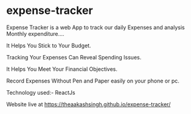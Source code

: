 # expense-tracker

Expense Tracker is a web App to track our daily Expenses  and analysis Monthly expenditure....


It Helps You Stick to Your Budget.

Tracking Your Expenses Can Reveal Spending Issues.

It Helps You Meet Your Financial Objectives.

Record Expenses Without Pen and Paper easily on your phone or pc.



Technology used:- ReactJs

Website live at https://theaakashsingh.github.io/expense-tracker/
